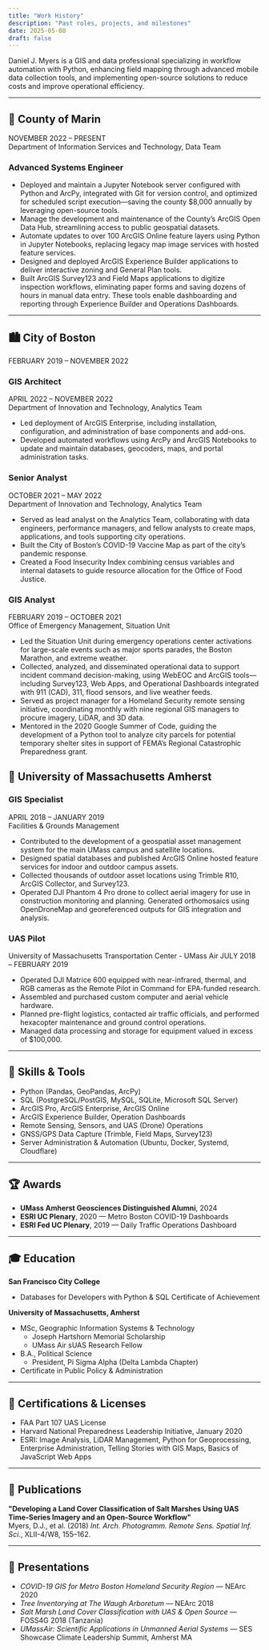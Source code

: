 ```yaml
---
title: "Work History"
description: "Past roles, projects, and milestones"
date: 2025-05-08
draft: false
---
```


Daniel J. Myers is a GIS and data professional specializing in workflow automation with Python, enhancing field mapping through advanced mobile data collection tools, and implementing open-source solutions to reduce costs and improve operational efficiency.

---

## 🌲 County of Marin  
NOVEMBER 2022 – PRESENT  
Department of Information Services and Technology, Data Team

### Advanced Systems Engineer

- Deployed and maintain a Jupyter Notebook server configured with Python and ArcPy, integrated with Git for version control, and optimized for scheduled script execution—saving the county $8,000 annually by leveraging open-source tools.  
- Manage the development and maintenance of the County’s ArcGIS Open Data Hub, streamlining access to public geospatial datasets.  
- Automate updates to over 100 ArcGIS Online feature layers using Python in Jupyter Notebooks, replacing legacy map image services with hosted feature services.  
- Designed and deployed ArcGIS Experience Builder applications to deliver interactive zoning and General Plan tools.  
- Built ArcGIS Survey123 and Field Maps applications to digitize inspection workflows, eliminating paper forms and saving dozens of hours in manual data entry. These tools enable dashboarding and reporting through Experience Builder and Operations Dashboards.

---

## 🏙️ City of Boston  
FEBRUARY 2019 – NOVEMBER 2022

### GIS Architect  
APRIL 2022 – NOVEMBER 2022  
Department of Innovation and Technology, Analytics Team  

- Led deployment of ArcGIS Enterprise, including installation, configuration, and administration of base components and add-ons.  
- Developed automated workflows using ArcPy and ArcGIS Notebooks to update and maintain databases, geocoders, maps, and portal administration tasks.

### Senior Analyst  
OCTOBER 2021 – MAY 2022  
Department of Innovation and Technology, Analytics Team  

- Served as lead analyst on the Analytics Team, collaborating with data engineers, performance managers, and fellow analysts to create maps, applications, and tools supporting city operations.  
- Built the City of Boston’s COVID-19 Vaccine Map as part of the city’s pandemic response.  
- Created a Food Insecurity Index combining census variables and internal datasets to guide resource allocation for the Office of Food Justice.

### GIS Analyst  
FEBRUARY 2019 – OCTOBER 2021  
Office of Emergency Management, Situation Unit  

- Led the Situation Unit during emergency operations center activations for large-scale events such as major sports parades, the Boston Marathon, and extreme weather.  
- Collected, analyzed, and disseminated operational data to support incident command decision-making, using WebEOC and ArcGIS tools—including Survey123, Web Apps, and Operational Dashboards integrated with 911 (CAD), 311, flood sensors, and live weather feeds.  
- Served as project manager for a Homeland Security remote sensing initiative, coordinating monthly with nine regional GIS managers to procure imagery, LiDAR, and 3D data.  
- Mentored in the 2020 Google Summer of Code, guiding the development of a Python tool to analyze city parcels for potential temporary shelter sites in support of FEMA’s Regional Catastrophic Preparedness grant.  

## 🧭 University of Massachusetts Amherst  
### GIS Specialist
APRIL 2018 – JANUARY 2019  
Facilities & Grounds Management  

- Contributed to the development of a geospatial asset management system for the main UMass campus and satellite locations.  
- Designed spatial databases and published ArcGIS Online hosted feature services for indoor and outdoor campus assets.  
- Collected thousands of outdoor asset locations using Trimble R10, ArcGIS Collector, and Survey123.  
- Operated DJI Phantom 4 Pro drone to collect aerial imagery for use in construction monitoring and planning. Generated orthomosaics using OpenDroneMap and georeferenced outputs for GIS integration and analysis.

### UAS Pilot  
University of Massachusetts Transportation Center - UMass Air
JULY 2018 – FEBRUARY 2019  

- Operated DJI Matrice 600 equipped with near-infrared, thermal, and RGB cameras as the Remote Pilot in Command for EPA-funded research.  
- Assembled and purchased custom computer and aerial vehicle hardware.  
- Planned pre-flight logistics, contacted air traffic officials, and performed hexacopter maintenance and ground control operations.  
- Managed data processing and storage for equipment valued in excess of $100,000.

---

## 🧰 Skills & Tools

- Python (Pandas, GeoPandas, ArcPy)  
- SQL (PostgreSQL/PostGIS, MySQL, SQLite, Microsoft SQL Server)
- ArcGIS Pro, ArcGIS Enterprise, ArcGIS Online
- ArcGIS Experience Builder, Operation Dashboards    
- Remote Sensing, Sensors, and UAS (Drone) Operations
- GNSS/GPS Data Capture (Trimble, Field Maps, Survey123)
- Server Administration & Automation (Ubuntu, Docker, Systemd, Cloudflare)

---

## 🏆 Awards

- **UMass Amherst Geosciences Distinguished Alumni**, 2024  
- **ESRI UC Plenary**, 2020 — Metro Boston COVID-19 Dashboards  
- **ESRI Fed UC Plenary**, 2019 — Daily Traffic Operations Dashboard  

---

## 🎓 Education

**San Francisco City College**
- Databases for Developers with Python & SQL Certificate of Achievement

**University of Massachusetts, Amherst**  
- MSc, Geographic Information Systems & Technology  
  - Joseph Hartshorn Memorial Scholarship  
  - UMass Air sUAS Research Fellow  
- B.A., Political Science  
  - President, Pi Sigma Alpha (Delta Lambda Chapter)  
- Certificate in Public Policy & Administration


---

## 🧪 Certifications & Licenses

- FAA Part 107 UAS License  
- Harvard National Preparedness Leadership Initiative, January 2020  
- ESRI: Image Analysis, LiDAR Management, Python for Geoprocessing, Enterprise Administration, Telling Stories with GIS Maps, Basics of JavaScript Web Apps

---

## 📝 Publications

**"Developing a Land Cover Classification of Salt Marshes Using UAS Time-Series Imagery and an Open-Source Workflow"**  
Myers, D.J., et al. (2018) *Int. Arch. Photogramm. Remote Sens. Spatial Inf. Sci.*, XLII-4/W8, 155–162.

---

## 🎤 Presentations

- *COVID-19 GIS for Metro Boston Homeland Security Region* — NEArc 2020  
- *Tree Inventorying at The Waugh Arboretum* — NEArc 2018  
- *Salt Marsh Land Cover Classification with UAS & Open Source* — FOSS4G 2018 (Tanzania)  
- *UMassAir: Scientific Applications in Unmanned Aerial Systems* — SES Showcase Climate Leadership Summit, Amherst MA  
 
